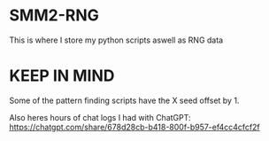 # SMM2-RNG
 This is where I store my python scripts aswell as RNG data

# KEEP IN MIND
 Some of the pattern finding scripts have the X seed offset by 1.
 
 Also heres hours of chat logs I had with ChatGPT: https://chatgpt.com/share/678d28cb-b418-800f-b957-ef4cc4cfcf2f